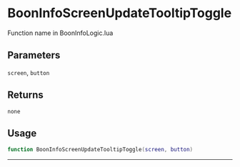 # BoonInfoScreenUpdateTooltipToggle
Function name in BoonInfoLogic.lua
## Parameters
`screen`, `button`
## Returns
`none`
## Usage
```lua
function BoonInfoScreenUpdateTooltipToggle(screen, button)
```
---
